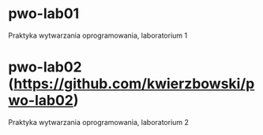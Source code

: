 # pwo-lab01
Praktyka wytwarzania oprogramowania, laboratorium 1

# pwo-lab02 (https://github.com/kwierzbowski/pwo-lab02)
Praktyka wytwarzania oprogramowania, laboratorium 2
